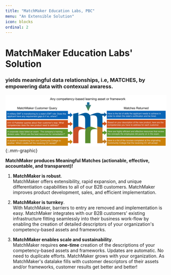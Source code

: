 ```yaml
---
title: "MatchMaker Education Labs, PBC"
menu: "An Extensible Solution"
icon: blocks
ordinal: 2
---
```

# MatchMaker Education Labs' Solution  

### yields meaningful data relationships, i.e, MATCHES, by empowering data with contexual awaress.

![MatchMaker Simple Diagram](/mmassets/Solution-2extensible.svg){:.mm-graphic}

**MatchMaker produces Meaningful Matches (actionable, effective, accountable, and transparent)!**

1. **MatchMaker is robust**. <br/>MatchMaker offers extensibility, rapid expansion, and unique differentiation capabilities to all of our B2B customers. MatchMaker improves product development, sales, and efficient implementation. 

2. **MatchMaker is turnkey**. <br/>With MatchMaker, barriers to entry are removed and implementation is  easy. MatchMaker integrates with our B2B customers' existing infrastructure fitting seamlessly into their business work-flow by enabling the creation of detailed descriptors of your organization's competency-based assets and frameworks. 

3. **MatchMaker enables scale and sustainability**. <br/>MatchMaker requires **one-time** creation of the descriptions of your competency-based assets and frameworks. Updates are automatic. No need to duplicate efforts. MatchMaker grows with your organization. As MatchMaker's datalake fills with customer descriptors of their assets and/or frameworks, customer results get better and better!

